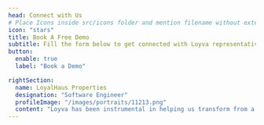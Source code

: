 ```yaml
---
head: Connect with Us
# Place Icons inside src/icons folder and mention filename without extension
icon: "stars" 
title: Book A Free Demo
subtitle: Fill the form below to get connected with Loyva representative.
button:
  enable: true
  label: "Book a Demo"

rightSection:
  name: LoyalHaus Properties
  designation: "Software Engineer"
  profileImage: "/images/portraits/11213.png"
  content: "Loyva has been instrumental in helping us transform from a paper based to a digital first company"
---
```

